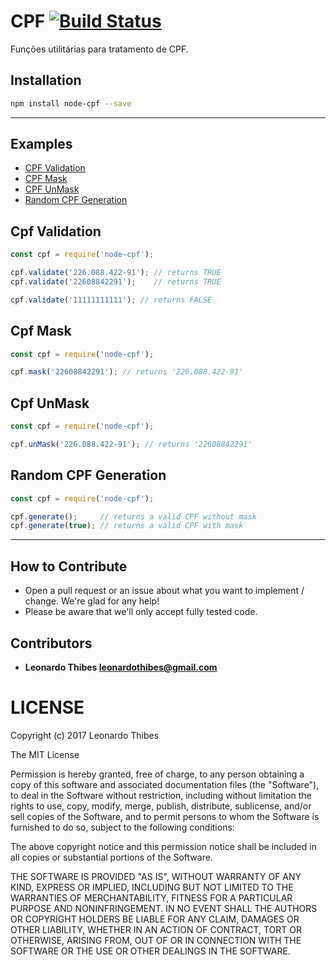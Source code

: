 CPF [![Build Status](https://secure.travis-ci.org/leonardothibes/node-cpf.png)](http://travis-ci.org/leonardothibes/node-cpf)
===

Funções utilitárias para tratamento de CPF.

Installation
------------

```bash
npm install node-cpf --save
```

---------------------------------------

Examples
--------

* [CPF Validation](#cpf-validation)
* [CPF Mask](#cpf-mask)
* [CPF UnMask](#cpf-unmask)
* [Random CPF Generation](#random-cpf-generation)

Cpf Validation
--------------

```js
const cpf = require('node-cpf');

cpf.validate('226.088.422-91'); // returns TRUE
cpf.validate('22608842291');    // returns TRUE

cpf.validate('11111111111'); // returns FALSE

```

Cpf Mask
--------

```js
const cpf = require('node-cpf');

cpf.mask('22608842291'); // returns '226.088.422-91'

```

Cpf UnMask
--------

```js
const cpf = require('node-cpf');

cpf.unMask('226.088.422-91'); // returns '22608842291'

```

Random CPF Generation
---------------------

```js
const cpf = require('node-cpf');

cpf.generate();     // returns a valid CPF without mask
cpf.generate(true); // returns a valid CPF with mask

```

---------------------------------------

How to Contribute
-----------------

* Open a pull request or an issue about what you want to implement / change. We're glad for any help!
* Please be aware that we'll only accept fully tested code.

Contributors
------------

 * **Leonardo Thibes <leonardothibes@gmail.com>**

LICENSE
=======

Copyright (c) 2017 Leonardo Thibes

The MIT License

Permission is hereby granted, free of charge, to any person obtaining a copy of
this software and associated documentation files (the "Software"), to deal in
the Software without restriction, including without limitation the rights to
use, copy, modify, merge, publish, distribute, sublicense, and/or sell copies of
the Software, and to permit persons to whom the Software is furnished to do so,
subject to the following conditions:

The above copyright notice and this permission notice shall be included in all
copies or substantial portions of the Software.

THE SOFTWARE IS PROVIDED "AS IS", WITHOUT WARRANTY OF ANY KIND, EXPRESS OR
IMPLIED, INCLUDING BUT NOT LIMITED TO THE WARRANTIES OF MERCHANTABILITY, FITNESS
FOR A PARTICULAR PURPOSE AND NONINFRINGEMENT. IN NO EVENT SHALL THE AUTHORS OR
COPYRIGHT HOLDERS BE LIABLE FOR ANY CLAIM, DAMAGES OR OTHER LIABILITY, WHETHER
IN AN ACTION OF CONTRACT, TORT OR OTHERWISE, ARISING FROM, OUT OF OR IN
CONNECTION WITH THE SOFTWARE OR THE USE OR OTHER DEALINGS IN THE SOFTWARE.